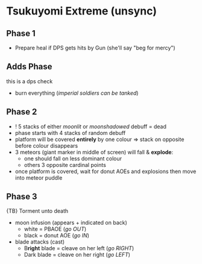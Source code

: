 # Tsukuyomi Extreme (unsync)
## Phase 1
* Prepare heal if DPS gets hits by Gun (she'll say "beg for mercy")

## Adds Phase
this is a dps check
* burn everything (*imperial soldiers can be tanked*)

## Phase 2
* ! 5 stacks of either *moonlit* or *moonshadowed* debuff = dead
* phase starts with 4 stacks of random debuff
* platform will be covered **entirely** by one colour => stack on opposite before colour disappears
* 3 meteors (giant marker in middle of screen) will fall & **explode**:
  * one should fall on less dominant colour
  * others 3 opposite cardinal points
* once platform is covered, wait for donut AOEs and explosions then move into meteor puddle

## Phase 3
{TB} Torment unto death
* moon infusion (appears + indicated on back)
  * white = PBAOE (*go OUT*)
  * black = donut AOE (*go IN*)
* blade attacks (cast)
  * B**right** blade = cleave on her left (*go RIGHT*)
  * Dark blade = cleave on her right (*go LEFT*)

